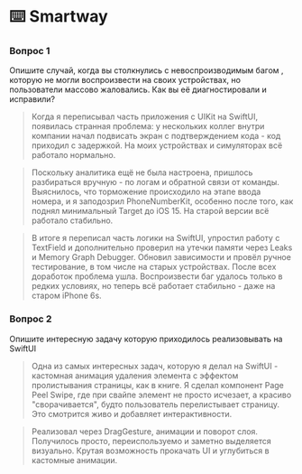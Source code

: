 # ⌨️ Smartway

### Вопрос 1
Опишите случай, когда вы столкнулись с невоспроизводимым багом , которую не могли воспроизвести на своих устройствах, но пользователи массово жаловались. Как вы её диагностировали и исправили?

> Когда я переписывал часть приложения с UIKit на SwiftUI, появилась странная проблема: у нескольких коллег внутри компании начал подвисать экран с подтверждением кода - код приходил с задержкой. На моих устройствах и симуляторах всё работало нормально.

> Поскольку аналитика ещё не была настроена, пришлось разбираться вручную - по логам и обратной связи от команды. Выяснилось, что торможение происходило на этапе ввода номера, и я заподозрил PhoneNumberKit, особенно после того, как поднял минимальный Target до iOS 15. На старой версии всё работало стабильно.

> В итоге я переписал часть логики на SwiftUI, упростил работу с TextField и дополнительно проверил на утечки памяти через Leaks и Memory Graph Debugger. Обновил зависимости и провёл ручное тестирование, в том числе на старых устройствах.
После всех доработок проблема ушла. Воспроизвести баг удалось только в редких условиях, но теперь всё работает стабильно - даже на старом iPhone 6s.

### Вопрос 2
Опишите интересную задачу которую приходилось реализовывать на SwiftUI

> Одна из самых интересных задач, которую я делал на SwiftUI - кастомная анимация удаления элемента с эффектом пролистывания страницы, как в книге.
Я сделал компонент Page Peel Swipe, где при свайпе элемент не просто исчезает, а красиво "сворачивается", будто пользователь перелистывает страницу. Это смотрится живо и добавляет интерактивности.

> Реализовал через DragGesture, анимации и поворот слоя. Получилось просто, переиспользуемо и заметно выделяется визуально. Крутая возможность прокачать UI и углубиться в кастомные анимации.
